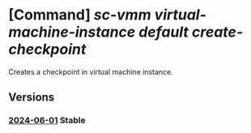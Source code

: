 # [Command] _sc-vmm virtual-machine-instance default create-checkpoint_

Creates a checkpoint in virtual machine instance.

## Versions

### [2024-06-01](/Resources/mgmt-plane/L3tyZXNvdXJjZXVyaX0vcHJvdmlkZXJzL21pY3Jvc29mdC5zY3ZtbS92aXJ0dWFsbWFjaGluZWluc3RhbmNlcy9kZWZhdWx0L2NyZWF0ZWNoZWNrcG9pbnQ=/2024-06-01.xml) **Stable**

<!-- mgmt-plane /{resourceuri}/providers/microsoft.scvmm/virtualmachineinstances/default/createcheckpoint 2024-06-01 -->
